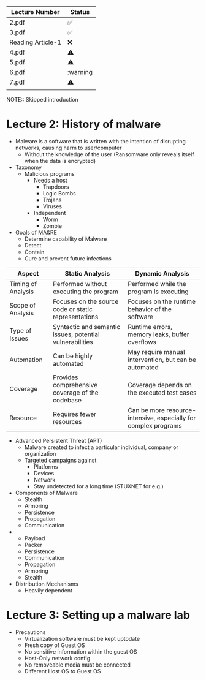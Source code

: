| Lecture Number    | Status             |
| ----------------- | ------------------ |
| 2.pdf             | :white_check_mark: |
| 3.pdf             | :white_check_mark: |
| Reading Article-1 | :x:                |
| 4.pdf             | :warning:          |
| 5.pdf             | :warning:          |
| 6.pdf             | :warning           |
| 7.pdf             | :warning:          |
|                   |                    |

<!--
:x:
:warning:
:white_check_mark:
-->

NOTE:: Skipped introduction
# Lecture 2: History of malware
- Malware is a software that is written with the intention of disrupting networks, causing harm to user/computer
	- Without the knowledge of the user (Ransomware only reveals itself when the data is encrypted)
- Taxonomy
	- Malicious programs
		- Needs a host
			- Trapdoors
			- Logic Bombs
			- Trojans
			- Viruses
		- Independent
			- Worm
			- Zombie
- Goals of MA&RE
	- Determine capability of Malware
	- Detect
	- Contain
	- Cure and prevent future infections

| Aspect             | Static Analysis                                      | Dynamic Analysis                                       |
|--------------------|------------------------------------------------------|--------------------------------------------------------|
| Timing of Analysis | Performed without executing the program              | Performed while the program is executing               |
| Scope of Analysis | Focuses on the source code or static representations | Focuses on the runtime behavior of the software        |
| Type of Issues     | Syntactic and semantic issues, potential vulnerabilities | Runtime errors, memory leaks, buffer overflows         |
| Automation         | Can be highly automated                              | May require manual intervention, but can be automated   |
| Coverage           | Provides comprehensive coverage of the codebase       | Coverage depends on the executed test cases            |
| Resource           | Requires fewer resources                             | Can be more resource-intensive, especially for complex programs |

- Advanced Persistent Threat (APT)
	- Malware created to infect a particular individual, company or organization
	- Targeted campaigns against
		- Platforms
		- Devices
		- Network
		- Stay undetected for a long time (STUXNET for e.g.)
- Components of Malware
	- Stealth
	- Armoring
	- Persistence
	- Propagation
	- Communication
-
	- Payload
	- Packer
	- Persistence
	- Communication
	- Propagation
	- Armoring
	- Stealth
- Distribution Mechanisms
	- Heavily dependent

# Lecture 3: Setting up a malware lab
- Precautions
	- Virtualization software must be kept uptodate
	- Fresh copy of Guest OS
	- No sensitive information within the guest OS
	- Host-Only network config
	- No removeable media must be connected
	- Different Host OS to Guest OS